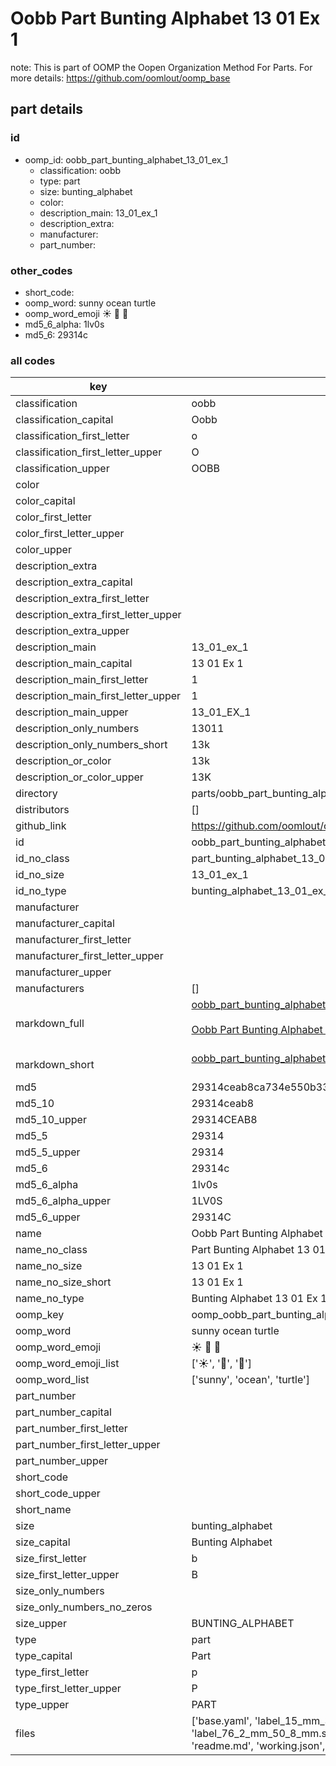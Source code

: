 # Oobb Part Bunting Alphabet 13 01 Ex 1  

note: This is part of OOMP the Oopen Organization Method For Parts. For more details: https://github.com/oomlout/oomp_base

##  part details





### id
* oomp_id: oobb_part_bunting_alphabet_13_01_ex_1
  * classification: oobb
  * type: part
  * size: bunting_alphabet
  * color: 
  * description_main: 13_01_ex_1
  * description_extra: 
  * manufacturer: 
  * part_number: 

### other_codes
* short_code: 
* oomp_word: sunny ocean turtle
* oomp_word_emoji :sunny: :ocean: :turtle:
* md5_6_alpha: 1lv0s
* md5_6: 29314c

### all codes 
| key | value |  
| --- | --- |  
| classification | oobb |  
| classification_capital | Oobb |  
| classification_first_letter | o |  
| classification_first_letter_upper | O |  
| classification_upper | OOBB |  
| color |  |  
| color_capital |  |  
| color_first_letter |  |  
| color_first_letter_upper |  |  
| color_upper |  |  
| description_extra |  |  
| description_extra_capital |  |  
| description_extra_first_letter |  |  
| description_extra_first_letter_upper |  |  
| description_extra_upper |  |  
| description_main | 13_01_ex_1 |  
| description_main_capital | 13 01 Ex 1 |  
| description_main_first_letter | 1 |  
| description_main_first_letter_upper | 1 |  
| description_main_upper | 13_01_EX_1 |  
| description_only_numbers | 13011 |  
| description_only_numbers_short | 13k |  
| description_or_color | 13k |  
| description_or_color_upper | 13K |  
| directory | parts/oobb_part_bunting_alphabet_13_01_ex_1 |  
| distributors | [] |  
| github_link | https://github.com/oomlout/oomlout_oomp_part_src/tree/main/parts/oobb_part_bunting_alphabet_13_01_ex_1/working |  
| id | oobb_part_bunting_alphabet_13_01_ex_1 |  
| id_no_class | part_bunting_alphabet_13_01_ex_1 |  
| id_no_size | 13_01_ex_1 |  
| id_no_type | bunting_alphabet_13_01_ex_1 |  
| manufacturer |  |  
| manufacturer_capital |  |  
| manufacturer_first_letter |  |  
| manufacturer_first_letter_upper |  |  
| manufacturer_upper |  |  
| manufacturers | [] |  
| markdown_full | [oobb_part_bunting_alphabet_13_01_ex_1](https://github.com/oomlout/oomlout_oomp_part_src/tree/main/parts/oobb_part_bunting_alphabet_13_01_ex_1/working)<br>[](https://github.com/oomlout/oomlout_oomp_part_src/tree/main/parts/oobb_part_bunting_alphabet_13_01_ex_1/working)<br>[Oobb Part Bunting Alphabet 13 01 Ex 1](https://github.com/oomlout/oomlout_oomp_part_src/tree/main/parts/oobb_part_bunting_alphabet_13_01_ex_1/working)<br><br> |  
| markdown_short | [oobb_part_bunting_alphabet_13_01_ex_1](https://github.com/oomlout/oomlout_oomp_part_src/tree/main/parts/oobb_part_bunting_alphabet_13_01_ex_1/working)<br><br> |  
| md5 | 29314ceab8ca734e550b33314997b1a7 |  
| md5_10 | 29314ceab8 |  
| md5_10_upper | 29314CEAB8 |  
| md5_5 | 29314 |  
| md5_5_upper | 29314 |  
| md5_6 | 29314c |  
| md5_6_alpha | 1lv0s |  
| md5_6_alpha_upper | 1LV0S |  
| md5_6_upper | 29314C |  
| name | Oobb Part Bunting Alphabet 13 01 Ex 1 |  
| name_no_class | Part Bunting Alphabet 13 01 Ex 1 |  
| name_no_size | 13 01 Ex 1 |  
| name_no_size_short | 13 01 Ex 1 |  
| name_no_type | Bunting Alphabet 13 01 Ex 1 |  
| oomp_key | oomp_oobb_part_bunting_alphabet_13_01_ex_1 |  
| oomp_word | sunny ocean turtle |  
| oomp_word_emoji | :sunny: :ocean: :turtle: |  
| oomp_word_emoji_list | [':sunny:', ':ocean:', ':turtle:'] |  
| oomp_word_list | ['sunny', 'ocean', 'turtle'] |  
| part_number |  |  
| part_number_capital |  |  
| part_number_first_letter |  |  
| part_number_first_letter_upper |  |  
| part_number_upper |  |  
| short_code |  |  
| short_code_upper |  |  
| short_name |  |  
| size | bunting_alphabet |  
| size_capital | Bunting Alphabet |  
| size_first_letter | b |  
| size_first_letter_upper | B |  
| size_only_numbers |  |  
| size_only_numbers_no_zeros |  |  
| size_upper | BUNTING_ALPHABET |  
| type | part |  
| type_capital | Part |  
| type_first_letter | p |  
| type_first_letter_upper | P |  
| type_upper | PART |  
| files | ['base.yaml', 'label_15_mm_30_mm.pdf', 'label_15_mm_30_mm.svg', 'label_76_2_mm_50_8_mm.pdf', 'label_76_2_mm_50_8_mm.svg', 'label_oomlout_76_2_mm_50_8_mm.pdf', 'label_oomlout_76_2_mm_50_8_mm.svg', 'readme.md', 'working.json', 'working.yaml'] |  
